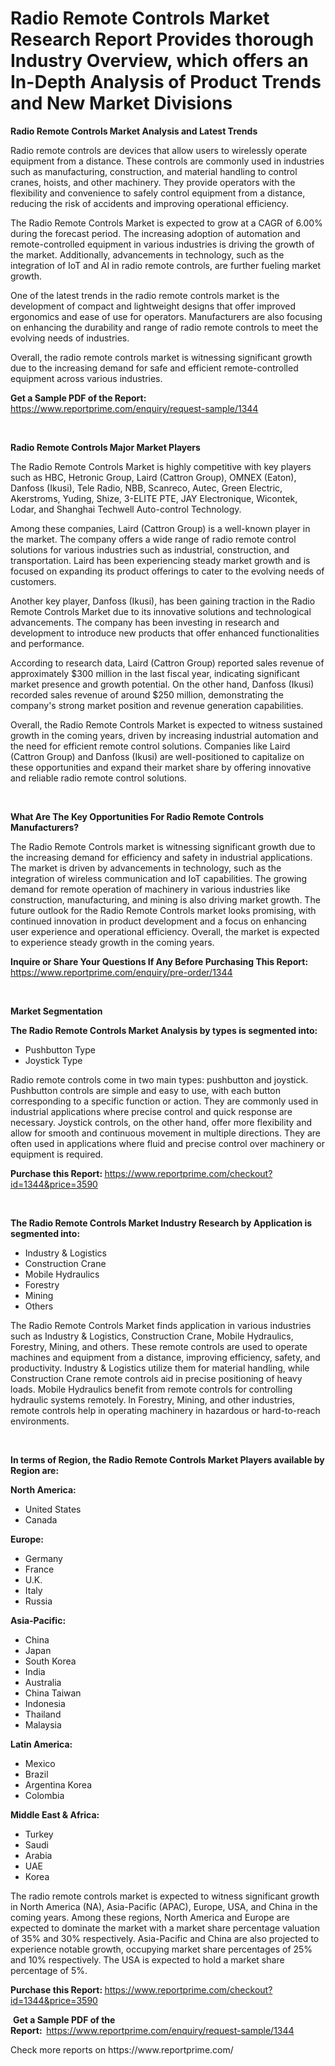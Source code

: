 <p><h1>Radio Remote Controls Market Research Report Provides thorough Industry Overview, which offers an In-Depth Analysis of Product Trends and New Market Divisions</h1></p><p><strong>Radio Remote Controls Market Analysis and Latest Trends</strong></p>
<p><p>Radio remote controls are devices that allow users to wirelessly operate equipment from a distance. These controls are commonly used in industries such as manufacturing, construction, and material handling to control cranes, hoists, and other machinery. They provide operators with the flexibility and convenience to safely control equipment from a distance, reducing the risk of accidents and improving operational efficiency.</p><p>The Radio Remote Controls Market is expected to grow at a CAGR of 6.00% during the forecast period. The increasing adoption of automation and remote-controlled equipment in various industries is driving the growth of the market. Additionally, advancements in technology, such as the integration of IoT and AI in radio remote controls, are further fueling market growth.</p><p>One of the latest trends in the radio remote controls market is the development of compact and lightweight designs that offer improved ergonomics and ease of use for operators. Manufacturers are also focusing on enhancing the durability and range of radio remote controls to meet the evolving needs of industries.</p><p>Overall, the radio remote controls market is witnessing significant growth due to the increasing demand for safe and efficient remote-controlled equipment across various industries.</p></p>
<p><strong>Get a Sample PDF of the Report:&nbsp;</strong> <a href="https://www.reportprime.com/enquiry/request-sample/1344">https://www.reportprime.com/enquiry/request-sample/1344</a></p>
<p>&nbsp;</p>
<p><strong>Radio Remote Controls Major Market Players</strong></p>
<p><p>The Radio Remote Controls Market is highly competitive with key players such as HBC, Hetronic Group, Laird (Cattron Group), OMNEX (Eaton), Danfoss (Ikusi), Tele Radio, NBB, Scanreco, Autec, Green Electric, Akerstroms, Yuding, Shize, 3-ELITE PTE, JAY Electronique, Wicontek, Lodar, and Shanghai Techwell Auto-control Technology.</p><p>Among these companies, Laird (Cattron Group) is a well-known player in the market. The company offers a wide range of radio remote control solutions for various industries such as industrial, construction, and transportation. Laird has been experiencing steady market growth and is focused on expanding its product offerings to cater to the evolving needs of customers.</p><p>Another key player, Danfoss (Ikusi), has been gaining traction in the Radio Remote Controls Market due to its innovative solutions and technological advancements. The company has been investing in research and development to introduce new products that offer enhanced functionalities and performance.</p><p>According to research data, Laird (Cattron Group) reported sales revenue of approximately $300 million in the last fiscal year, indicating significant market presence and growth potential. On the other hand, Danfoss (Ikusi) recorded sales revenue of around $250 million, demonstrating the company's strong market position and revenue generation capabilities.</p><p>Overall, the Radio Remote Controls Market is expected to witness sustained growth in the coming years, driven by increasing industrial automation and the need for efficient remote control solutions. Companies like Laird (Cattron Group) and Danfoss (Ikusi) are well-positioned to capitalize on these opportunities and expand their market share by offering innovative and reliable radio remote control solutions.</p></p>
<p>&nbsp;</p>
<p><strong>What Are The Key Opportunities For Radio Remote Controls Manufacturers?</strong></p>
<p><p>The Radio Remote Controls market is witnessing significant growth due to the increasing demand for efficiency and safety in industrial applications. The market is driven by advancements in technology, such as the integration of wireless communication and IoT capabilities. The growing demand for remote operation of machinery in various industries like construction, manufacturing, and mining is also driving market growth. The future outlook for the Radio Remote Controls market looks promising, with continued innovation in product development and a focus on enhancing user experience and operational efficiency. Overall, the market is expected to experience steady growth in the coming years.</p></p>
<p><strong>Inquire or Share Your Questions If Any Before Purchasing This Report:</strong> <a href="https://www.reportprime.com/enquiry/pre-order/1344">https://www.reportprime.com/enquiry/pre-order/1344</a></p>
<p>&nbsp;</p>
<p><strong>Market Segmentation</strong></p>
<p><strong>The Radio Remote Controls Market Analysis by types is segmented into:</strong></p>
<p><ul><li>Pushbutton Type</li><li>Joystick Type</li></ul></p>
<p><p>Radio remote controls come in two main types: pushbutton and joystick. Pushbutton controls are simple and easy to use, with each button corresponding to a specific function or action. They are commonly used in industrial applications where precise control and quick response are necessary. Joystick controls, on the other hand, offer more flexibility and allow for smooth and continuous movement in multiple directions. They are often used in applications where fluid and precise control over machinery or equipment is required.</p></p>
<p><strong>Purchase this Report:&nbsp;</strong><a href="https://www.reportprime.com/checkout?id=1344&price=3590">https://www.reportprime.com/checkout?id=1344&price=3590</a></p>
<p>&nbsp;</p>
<p><strong>The Radio Remote Controls Market Industry Research by Application is segmented into:</strong></p>
<p><ul><li>Industry & Logistics</li><li>Construction Crane</li><li>Mobile Hydraulics</li><li>Forestry</li><li>Mining</li><li>Others</li></ul></p>
<p><p>The Radio Remote Controls Market finds application in various industries such as Industry & Logistics, Construction Crane, Mobile Hydraulics, Forestry, Mining, and others. These remote controls are used to operate machines and equipment from a distance, improving efficiency, safety, and productivity. Industry & Logistics utilize them for material handling, while Construction Crane remote controls aid in precise positioning of heavy loads. Mobile Hydraulics benefit from remote controls for controlling hydraulic systems remotely. In Forestry, Mining, and other industries, remote controls help in operating machinery in hazardous or hard-to-reach environments.</p></p>
<p>&nbsp;</p>
<p><strong>In terms of Region, the Radio Remote Controls Market Players available by Region are:</strong></p>
<p>
    <p> <strong> North America: </strong>
        <ul>
            <li>United States</li>
            <li>Canada</li>
        </ul>
        </p> 
    <p> <strong> Europe: </strong>
        <ul>
            <li>Germany</li>
            <li>France</li>
            <li>U.K.</li>
            <li>Italy</li>
            <li>Russia</li>
        </ul>
        </p> 
    <p> <strong> Asia-Pacific: </strong>
        <ul>
            <li>China</li>
            <li>Japan</li>
            <li>South Korea</li>
            <li>India</li>
            <li>Australia</li>
            <li>China Taiwan</li>
            <li>Indonesia</li>
            <li>Thailand</li>
            <li>Malaysia</li>
        </ul>
        </p> 
    <p> <strong> Latin America: </strong>
        <ul>
            <li>Mexico</li>
            <li>Brazil</li>
            <li>Argentina Korea</li>
            <li>Colombia</li>
        </ul>
        </p> 
    <p> <strong> Middle East & Africa: </strong>
        <ul>
            <li>Turkey</li>
            <li>Saudi</li>
            <li>Arabia</li>
            <li>UAE</li>
            <li>Korea</li>
        </ul>
    </p>
    </p>
<p><p>The radio remote controls market is expected to witness significant growth in North America (NA), Asia-Pacific (APAC), Europe, USA, and China in the coming years. Among these regions, North America and Europe are expected to dominate the market with a market share percentage valuation of 35% and 30% respectively. Asia-Pacific and China are also projected to experience notable growth, occupying market share percentages of 25% and 10% respectively. The USA is expected to hold a market share percentage of 5%.</p></p>
<p><strong>Purchase this Report: </strong><a href="https://www.reportprime.com/checkout?id=1344&price=3590">https://www.reportprime.com/checkout?id=1344&price=3590</a></p>
<p>&nbsp;<strong>Get a Sample PDF of the Report:&nbsp;&nbsp;</strong><a href="https://www.reportprime.com/enquiry/request-sample/1344">https://www.reportprime.com/enquiry/request-sample/1344</a></p>
<p><strong></strong></p>
<p>Check more reports on https://www.reportprime.com/</p>